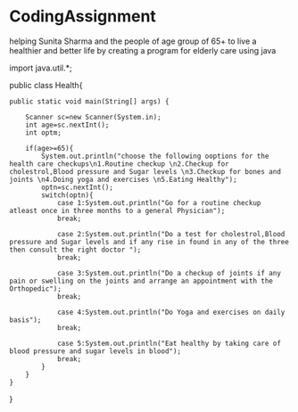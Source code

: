 # CodingAssignment
helping Sunita Sharma and the people of age group of 65+ to live a healthier and better life by creating a program for elderly care using java

import java.util.*;

public class Health{

	public static void main(String[] args) {
		
		Scanner sc=new Scanner(System.in);
		int age=sc.nextInt();
		int optm;

		if(age>=65){
			System.out.println("choose the following ooptions for the health care checkups\n1.Routine checkup \n2.Checkup for cholestrol,Blood pressure and Sugar levels \n3.Checkup for bones and joints \n4.Doing yoga and exercises \n5.Eating Healthy");
  			optn=sc.nextInt();
			switch(optn){
				case 1:System.out.println("Go for a routine checkup atleast once in three months to a general Physician");
				break;

				case 2:System.out.println("Do a test for cholestrol,Blood pressure and Sugar levels and if any rise in found in any of the three then consult the right doctor ");
				break;

				case 3:System.out.println("Do a checkup of joints if any pain or swelling on the joints and arrange an appointment with the Orthopedic");
				break;

				case 4:System.out.println("Do Yoga and exercises on daily basis");
				break;

				case 5:System.out.println("Eat healthy by taking care of blood pressure and sugar levels in blood");
				break;
			}
		}
	}
}
